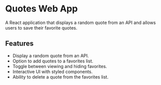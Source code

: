 # Quotes Web App

A React application that displays a random quote from an API and allows users to save their favorite quotes.

## Features

- Display a random quote from an API.
- Option to add quotes to a favorites list.
- Toggle between viewing and hiding favorites.
- Interactive UI with styled components.
- Ability to delete a quote from the favorites list.
